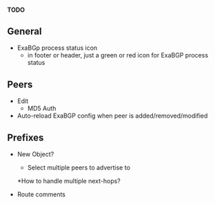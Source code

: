#### TODO

## General
* ExaBGp process status icon
	* in footer or header, just a green or red icon for ExaBGP process status

## Peers
* Edit
	* MD5 Auth
* Auto-reload ExaBGP config when peer is added/removed/modified

## Prefixes
* New Object?
	* Select multiple peers to advertise to

	*How to handle multiple next-hops? 
* Route comments
